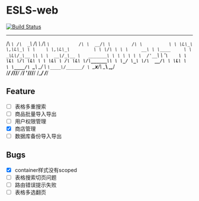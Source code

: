 # ESLS-web
[![Build Status](https://www.travis-ci.org/noterpopo/ESLS-web.svg?branch=master)](https://www.travis-ci.org/noterpopo/ESLS-web)

 ____    ____    __       ____              __      __          __        
/\  _`\ /\  _`\ /\ \     /\  _`\           /\ \  __/\ \        /\ \         
\ \ \L\_\ \,\L\_\ \ \    \ \,\L\_\         \ \ \/\ \ \ \     __\ \ \____    
 \ \  _\L\/_\__ \\ \ \  __\/_\__ \   _______\ \ \ \ \ \ \  /'__`\ \ '__`\   
  \ \ \L\ \/\ \L\ \ \ \L\ \ /\ \L\ \/\______\\ \ \_/ \_\ \/\  __/\ \ \L\ \  
   \ \____/\ `\____\ \____/ \ `\____\/______/ \ `\___x___/\ \____\\ \_,__/  
    \/___/  \/_____/\/___/   \/_____/          '\/__//__/  \/____/ \/___/   

## Feature
- [ ] 表格多重搜索
- [ ] 商品批量导入导出
- [ ] 用户权限管理  
- [x] 商店管理
- [ ] 数据库备份导入导出
## Bugs
- [x] container样式没有scoped
- [ ] 表格搜索切页问题
- [ ] 路由错误提示失败
- [ ] 表格多选翻页
